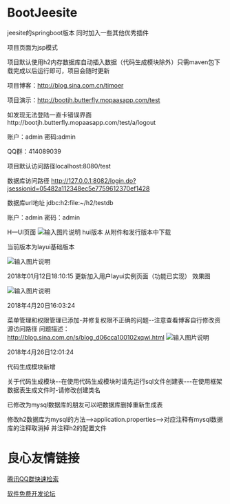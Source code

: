# BootJeesite
jeesite的springboot版本 同时加入一些其他优秀插件

项目页面为jsp模式

项目默认使用h2内存数据库自动插入数据（代码生成模块除外）只需maven包下载完成以后运行即可，项目会随时更新

项目博客：http://blog.sina.com.cn/timoer

项目演示：http://bootjh.butterfly.mopaasapp.com/test 

如发现无法登陆一直卡错误界面http://bootjh.butterfly.mopaasapp.com/test/a/logout

账户：admin 密码:admin 

QQ群：414089039 

项目默认访问路径localhost:8080/test

数据库访问路径 http://127.0.0.1:8082/login.do?jsessionid=05482a112348ec5e7759612370ef1428

数据库url地址  jdbc:h2:file:~/h2/testdb 

账户：admin 密码：admin

H—UI页面
![输入图片说明](https://gitee.com/uploads/images/2018/0109/145310_42719dcd_731572.png "14AF9C44-1432-4D76-B51F-9697E2C3895B.png")
hui版本 从附件和发行版本中下载

当前版本为layui基础版本 

![输入图片说明](https://gitee.com/uploads/images/2018/0112/181221_6e5ade6d_731572.png "v.png")

2018年01月12日18:10:15 更新加入用户layui实例页面（功能已实现） 效果图

![输入图片说明](https://gitee.com/uploads/images/2018/0112/181041_c19a2ad7_731572.png "a.png")

2018年4月20日16:03:24

菜单管理和权限管理已添加-并修复权限不正确的问题--注意查看博客自行修改资源访问路径
问题描述：http://blog.sina.com.cn/s/blog_d06cca100102xqwi.html
![输入图片说明](https://gitee.com/uploads/images/2018/0420/160644_1ca2f381_731572.png "]MJJYD4F@I0(L8W19A)`H52.png")

2018年4月26日12:01:24

代码生成模块新增

关于代码生成模块--在使用代码生成模块时请先运行sql文件创建表---在使用框架数据表生成文件时-请修改创建类名

已修改为mysql数据库的朋友可以吧数据库删掉重新生成表

修改h2数据库为mysql的方法-->application.properties-->对应注释有mysql数据库的注释取消掉 并注释h2的配置文件

 # 良心友情链接

[腾讯QQ群快速检索](http://u.720life.cn/s/8cf73f7c)

[软件免费开发论坛](http://u.720life.cn/s/bbb01dc0)